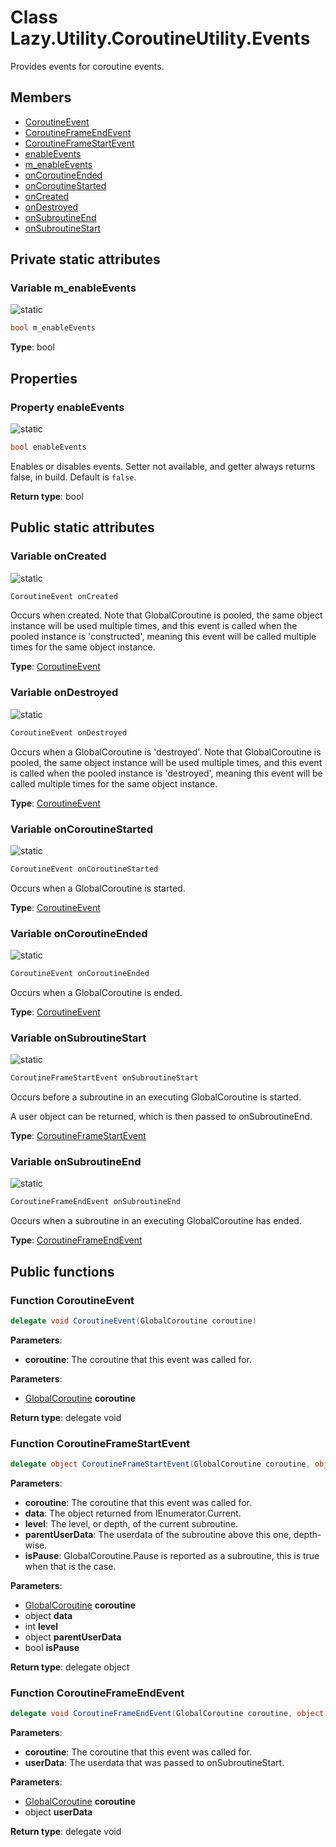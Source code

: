 <a id="Lazy.Utility.CoroutineUtility.Events"></a>
# Class Lazy.Utility.CoroutineUtility.Events






Provides events for coroutine events.



## Members

* [CoroutineEvent](Lazy.Utility.CoroutineUtility.Events.md#Lazy.Utility.CoroutineUtility.Events_1add0bd1b9a8b3af9464893fa5620a1805)
* [CoroutineFrameEndEvent](Lazy.Utility.CoroutineUtility.Events.md#Lazy.Utility.CoroutineUtility.Events_1a53454823d14ee9ab9af6ea7957b3f97e)
* [CoroutineFrameStartEvent](Lazy.Utility.CoroutineUtility.Events.md#Lazy.Utility.CoroutineUtility.Events_1a5319241fbf2ae049913746176cd753aa)
* [enableEvents](Lazy.Utility.CoroutineUtility.Events.md#Lazy.Utility.CoroutineUtility.Events_1abad4422a95919ad66bdcb6d14dc28dbc)
* [m\_enableEvents](Lazy.Utility.CoroutineUtility.Events.md#Lazy.Utility.CoroutineUtility.Events_1ad4086ba5933d8811613d5407a0937bc6)
* [onCoroutineEnded](Lazy.Utility.CoroutineUtility.Events.md#Lazy.Utility.CoroutineUtility.Events_1ae5d4d3cb2be0dea2b91deb6a28f482a7)
* [onCoroutineStarted](Lazy.Utility.CoroutineUtility.Events.md#Lazy.Utility.CoroutineUtility.Events_1ac359743ee75df73c60846583bd7c9bba)
* [onCreated](Lazy.Utility.CoroutineUtility.Events.md#Lazy.Utility.CoroutineUtility.Events_1a0f5bc1c8928c7f97ef8f9ac365f3b356)
* [onDestroyed](Lazy.Utility.CoroutineUtility.Events.md#Lazy.Utility.CoroutineUtility.Events_1a2e47ed29c36b16112e32bd083d4fa1ff)
* [onSubroutineEnd](Lazy.Utility.CoroutineUtility.Events.md#Lazy.Utility.CoroutineUtility.Events_1a0f9c741f48e3965f90d7d7d11b7fa6ba)
* [onSubroutineStart](Lazy.Utility.CoroutineUtility.Events.md#Lazy.Utility.CoroutineUtility.Events_1a995aab0bdb54559266475f24f6b0af39)

## Private static attributes

<a id="Lazy.Utility.CoroutineUtility.Events_1ad4086ba5933d8811613d5407a0937bc6"></a>
### Variable m\_enableEvents


![][static]



```csharp
bool m_enableEvents
```







**Type**: bool





## Properties

<a id="Lazy.Utility.CoroutineUtility.Events_1abad4422a95919ad66bdcb6d14dc28dbc"></a>
### Property enableEvents


![][static]



```csharp
bool enableEvents
```

Enables or disables events. Setter not available, and getter always returns false, in build. Default is <code>false</code>.





**Return type**: bool





## Public static attributes

<a id="Lazy.Utility.CoroutineUtility.Events_1a0f5bc1c8928c7f97ef8f9ac365f3b356"></a>
### Variable onCreated


![][static]



```csharp
CoroutineEvent onCreated
```

Occurs when created. Note that GlobalCoroutine is pooled, the same object instance will be used multiple times, and this event is called when the pooled instance is 'constructed', meaning this event will be called multiple times for the same object instance.





**Type**: [CoroutineEvent](Lazy.Utility.CoroutineUtility.Events.md#Lazy.Utility.CoroutineUtility.Events_1add0bd1b9a8b3af9464893fa5620a1805)





<a id="Lazy.Utility.CoroutineUtility.Events_1a2e47ed29c36b16112e32bd083d4fa1ff"></a>
### Variable onDestroyed


![][static]



```csharp
CoroutineEvent onDestroyed
```

Occurs when a GlobalCoroutine is 'destroyed'. Note that GlobalCoroutine is pooled, the same object instance will be used multiple times, and this event is called when the pooled instance is 'destroyed', meaning this event will be called multiple times for the same object instance.





**Type**: [CoroutineEvent](Lazy.Utility.CoroutineUtility.Events.md#Lazy.Utility.CoroutineUtility.Events_1add0bd1b9a8b3af9464893fa5620a1805)





<a id="Lazy.Utility.CoroutineUtility.Events_1ac359743ee75df73c60846583bd7c9bba"></a>
### Variable onCoroutineStarted


![][static]



```csharp
CoroutineEvent onCoroutineStarted
```

Occurs when a GlobalCoroutine is started.





**Type**: [CoroutineEvent](Lazy.Utility.CoroutineUtility.Events.md#Lazy.Utility.CoroutineUtility.Events_1add0bd1b9a8b3af9464893fa5620a1805)





<a id="Lazy.Utility.CoroutineUtility.Events_1ae5d4d3cb2be0dea2b91deb6a28f482a7"></a>
### Variable onCoroutineEnded


![][static]



```csharp
CoroutineEvent onCoroutineEnded
```

Occurs when a GlobalCoroutine is ended.





**Type**: [CoroutineEvent](Lazy.Utility.CoroutineUtility.Events.md#Lazy.Utility.CoroutineUtility.Events_1add0bd1b9a8b3af9464893fa5620a1805)





<a id="Lazy.Utility.CoroutineUtility.Events_1a995aab0bdb54559266475f24f6b0af39"></a>
### Variable onSubroutineStart


![][static]



```csharp
CoroutineFrameStartEvent onSubroutineStart
```

Occurs before a subroutine in an executing GlobalCoroutine is started.

A user object can be returned, which is then passed to onSubroutineEnd.



**Type**: [CoroutineFrameStartEvent](Lazy.Utility.CoroutineUtility.Events.md#Lazy.Utility.CoroutineUtility.Events_1a5319241fbf2ae049913746176cd753aa)





<a id="Lazy.Utility.CoroutineUtility.Events_1a0f9c741f48e3965f90d7d7d11b7fa6ba"></a>
### Variable onSubroutineEnd


![][static]



```csharp
CoroutineFrameEndEvent onSubroutineEnd
```

Occurs when a subroutine in an executing GlobalCoroutine has ended.





**Type**: [CoroutineFrameEndEvent](Lazy.Utility.CoroutineUtility.Events.md#Lazy.Utility.CoroutineUtility.Events_1a53454823d14ee9ab9af6ea7957b3f97e)





## Public functions

<a id="Lazy.Utility.CoroutineUtility.Events_1add0bd1b9a8b3af9464893fa5620a1805"></a>
### Function CoroutineEvent



```csharp
delegate void CoroutineEvent(GlobalCoroutine coroutine)
```

**Parameters**:

* **coroutine**: The coroutine that this event was called for.





**Parameters**:

* [GlobalCoroutine](Lazy.Utility.GlobalCoroutine.md#Lazy.Utility.GlobalCoroutine) **coroutine**

**Return type**: delegate void





<a id="Lazy.Utility.CoroutineUtility.Events_1a5319241fbf2ae049913746176cd753aa"></a>
### Function CoroutineFrameStartEvent



```csharp
delegate object CoroutineFrameStartEvent(GlobalCoroutine coroutine, object data, int level, object parentUserData, bool isPause)
```



**Parameters**:

* **coroutine**: The coroutine that this event was called for.
* **data**: The object returned from IEnumerator.Current.
* **level**: The level, or depth, of the current subroutine.
* **parentUserData**: The userdata of the subroutine above this one, depth-wise.
* **isPause**: GlobalCoroutine.Pause is reported as a subroutine, this is true when that is the case.



**Parameters**:

* [GlobalCoroutine](Lazy.Utility.GlobalCoroutine.md#Lazy.Utility.GlobalCoroutine) **coroutine**
* object **data**
* int **level**
* object **parentUserData**
* bool **isPause**

**Return type**: delegate object





<a id="Lazy.Utility.CoroutineUtility.Events_1a53454823d14ee9ab9af6ea7957b3f97e"></a>
### Function CoroutineFrameEndEvent



```csharp
delegate void CoroutineFrameEndEvent(GlobalCoroutine coroutine, object userData)
```



**Parameters**:

* **coroutine**: The coroutine that this event was called for.
* **userData**: The userdata that was passed to onSubroutineStart.



**Parameters**:

* [GlobalCoroutine](Lazy.Utility.GlobalCoroutine.md#Lazy.Utility.GlobalCoroutine) **coroutine**
* object **userData**

**Return type**: delegate void






[static]: https://img.shields.io/badge/-static-lightgrey (static)



